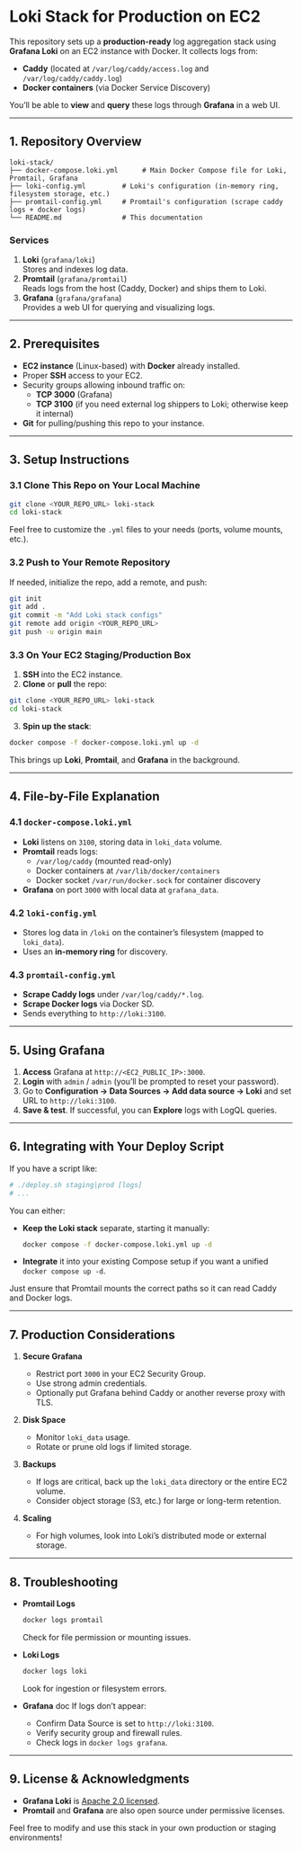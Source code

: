 # Loki Stack for Production on EC2

This repository sets up a **production-ready** log aggregation stack using **Grafana Loki** on an EC2 instance with Docker. It collects logs from:

- **Caddy** (located at `/var/log/caddy/access.log` and `/var/log/caddy/caddy.log`)
- **Docker containers** (via Docker Service Discovery)

You’ll be able to **view** and **query** these logs through **Grafana** in a web UI.

---

## 1. Repository Overview

```
loki-stack/
├── docker-compose.loki.yml      # Main Docker Compose file for Loki, Promtail, Grafana
├── loki-config.yml         # Loki's configuration (in-memory ring, filesystem storage, etc.)
├── promtail-config.yml     # Promtail's configuration (scrape caddy logs + docker logs)
└── README.md               # This documentation
```

### Services

1. **Loki** (`grafana/loki`)  
   Stores and indexes log data.  
2. **Promtail** (`grafana/promtail`)  
   Reads logs from the host (Caddy, Docker) and ships them to Loki.  
3. **Grafana** (`grafana/grafana`)  
   Provides a web UI for querying and visualizing logs.

---

## 2. Prerequisites

- **EC2 instance** (Linux-based) with **Docker** already installed.
- Proper **SSH** access to your EC2.
- Security groups allowing inbound traffic on:
  - **TCP 3000** (Grafana)  
  - **TCP 3100** (if you need external log shippers to Loki; otherwise keep it internal)
- **Git** for pulling/pushing this repo to your instance.

---

## 3. Setup Instructions

### 3.1 Clone This Repo on Your Local Machine

```bash
git clone <YOUR_REPO_URL> loki-stack
cd loki-stack
```

Feel free to customize the `.yml` files to your needs (ports, volume mounts, etc.).

### 3.2 Push to Your Remote Repository

If needed, initialize the repo, add a remote, and push:

```bash
git init
git add .
git commit -m "Add Loki stack configs"
git remote add origin <YOUR_REPO_URL>
git push -u origin main
```

### 3.3 On Your EC2 Staging/Production Box

1. **SSH** into the EC2 instance.
2. **Clone** or **pull** the repo:

```bash
git clone <YOUR_REPO_URL> loki-stack
cd loki-stack
```

3. **Spin up the stack**:

```bash
docker compose -f docker-compose.loki.yml up -d
```

This brings up **Loki**, **Promtail**, and **Grafana** in the background.

---

## 4. File-by-File Explanation

### 4.1 `docker-compose.loki.yml`

- **Loki** listens on `3100`, storing data in `loki_data` volume.
- **Promtail** reads logs:
  - `/var/log/caddy` (mounted read-only)  
  - Docker containers at `/var/lib/docker/containers`
  - Docker socket `/var/run/docker.sock` for container discovery
- **Grafana** on port `3000` with local data at `grafana_data`.

### 4.2 `loki-config.yml`

- Stores log data in `/loki` on the container’s filesystem (mapped to `loki_data`).
- Uses an **in-memory ring** for discovery.

### 4.3 `promtail-config.yml`

- **Scrape Caddy logs** under `/var/log/caddy/*.log`.  
- **Scrape Docker logs** via Docker SD.  
- Sends everything to `http://loki:3100`.

---

## 5. Using Grafana

1. **Access** Grafana at `http://<EC2_PUBLIC_IP>:3000`.
2. **Login** with `admin` / `admin` (you’ll be prompted to reset your password).
3. Go to **Configuration → Data Sources → Add data source → Loki** and set URL to `http://loki:3100`.
4. **Save & test**. If successful, you can **Explore** logs with LogQL queries.

---

## 6. Integrating with Your Deploy Script

If you have a script like:

```bash
# ./deploy.sh staging|prod [logs]
# ...
```

You can either:

- **Keep the Loki stack** separate, starting it manually:
  ```bash
  docker compose -f docker-compose.loki.yml up -d
  ```
- **Integrate** it into your existing Compose setup if you want a unified `docker compose up -d`.

Just ensure that Promtail mounts the correct paths so it can read Caddy and Docker logs.

---

## 7. Production Considerations

1. **Secure Grafana**  
   - Restrict port `3000` in your EC2 Security Group.
   - Use strong admin credentials.
   - Optionally put Grafana behind Caddy or another reverse proxy with TLS.

2. **Disk Space**  
   - Monitor `loki_data` usage.
   - Rotate or prune old logs if limited storage.

3. **Backups**  
   - If logs are critical, back up the `loki_data` directory or the entire EC2 volume.
   - Consider object storage (S3, etc.) for large or long-term retention.

4. **Scaling**  
   - For high volumes, look into Loki’s distributed mode or external storage.

---

## 8. Troubleshooting

- **Promtail Logs**  
  ```bash
  docker logs promtail
  ```
  Check for file permission or mounting issues.

- **Loki Logs**  
  ```bash
  docker logs loki
  ```
  Look for ingestion or filesystem errors.

- **Grafana**  doc
  If logs don’t appear:
  - Confirm Data Source is set to `http://loki:3100`.
  - Verify security group and firewall rules.
  - Check logs in `docker logs grafana`.

---

## 9. License & Acknowledgments

- **Grafana Loki** is [Apache 2.0 licensed](https://github.com/grafana/loki).
- **Promtail** and **Grafana** are also open source under permissive licenses.

Feel free to modify and use this stack in your own production or staging environments!

